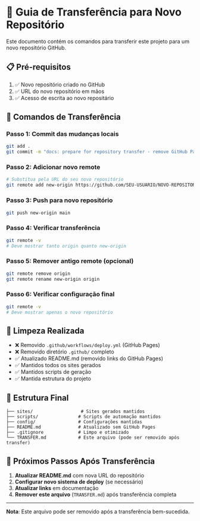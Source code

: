 # 🔄 Guia de Transferência para Novo Repositório

Este documento contém os comandos para transferir este projeto para um novo repositório GitHub.

## 📋 Pré-requisitos

1. ✅ Novo repositório criado no GitHub
2. ✅ URL do novo repositório em mãos
3. ✅ Acesso de escrita ao novo repositário

## 🚀 Comandos de Transferência

### Passo 1: Commit das mudanças locais
```bash
git add .
git commit -m "docs: prepare for repository transfer - remove GitHub Pages"
```

### Passo 2: Adicionar novo remote
```bash
# Substitua pela URL do seu novo repositório
git remote add new-origin https://github.com/SEU-USUARIO/NOVO-REPOSITORIO.git
```

### Passo 3: Push para novo repositório
```bash
git push new-origin main
```

### Passo 4: Verificar transferência
```bash
git remote -v
# Deve mostrar tanto origin quanto new-origin
```

### Passo 5: Remover antigo remote (opcional)
```bash
git remote remove origin
git remote rename new-origin origin
```

### Passo 6: Verificar configuração final
```bash
git remote -v
# Deve mostrar apenas o novo repositório
```

## 🧹 Limpeza Realizada

- ❌ Removido `.github/workflows/deploy.yml` (GitHub Pages)
- ❌ Removido diretório `.github/` completo
- ✅ Atualizado README.md (removido links do GitHub Pages)
- ✅ Mantidos todos os sites gerados
- ✅ Mantidos scripts de geração
- ✅ Mantida estrutura do projeto

## 📁 Estrutura Final

```
├── sites/                  # Sites gerados mantidos
├── scripts/               # Scripts de automação mantidos
├── config/                # Configurações mantidas
├── README.md              # Atualizado sem GitHub Pages
├── .gitignore             # Limpo e otimizado
└── TRANSFER.md            # Este arquivo (pode ser removido após transfer)
```

## 🎯 Próximos Passos Após Transferência

1. **Atualizar README.md** com nova URL do repositório
2. **Configurar novo sistema de deploy** (se necessário)
3. **Atualizar links** em documentação
4. **Remover este arquivo** (`TRANSFER.md`) após transferência completa

---

**Nota**: Este arquivo pode ser removido após a transferência bem-sucedida.